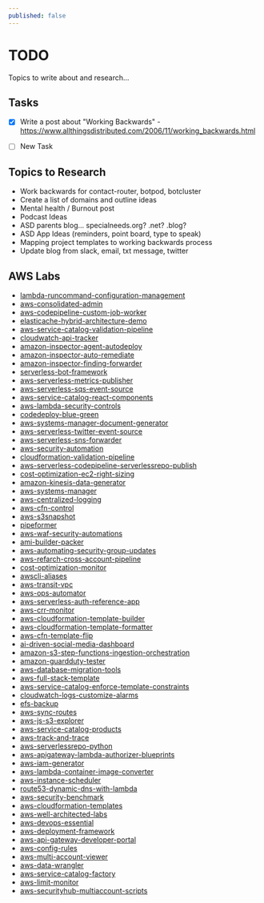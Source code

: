 ```yaml
---
published: false
---
```


# TODO
Topics to write about and research...

## Tasks
- [x] Write a post about "Working Backwards" - https://www.allthingsdistributed.com/2006/11/working_backwards.html
- [ ] New Task


## Topics to Research
* Work backwards for contact-router, botpod, botcluster
* Create a list of domains and outline ideas
* Mental health / Burnout post
* Podcast Ideas
* ASD parents blog... specialneeds.org? .net? .blog?
* ASD App Ideas (reminders, point board, type to speak)
* Mapping project templates to working backwards process
* Update blog from slack, email, txt message, twitter

## AWS Labs
* [lambda-runcommand-configuration-management](https://github.com/awslabs/lambda-runcommand-configuration-management)
* [aws-consolidated-admin](https://github.com/awslabs/aws-consolidated-admin)
* [aws-codepipeline-custom-job-worker](https://github.com/awslabs/aws-codepipeline-custom-job-worker)
* [elasticache-hybrid-architecture-demo](https://github.com/awslabs/elasticache-hybrid-architecture-demo)
* [aws-service-catalog-validation-pipeline](https://github.com/awslabs/aws-service-catalog-validation-pipeline)
* [cloudwatch-api-tracker](https://github.com/awslabs/cloudwatch-api-tracker)
* [amazon-inspector-agent-autodeploy](https://github.com/awslabs/amazon-inspector-agent-autodeploy)
* [amazon-inspector-auto-remediate](https://github.com/awslabs/amazon-inspector-auto-remediate)
* [amazon-inspector-finding-forwarder](https://github.com/awslabs/amazon-inspector-finding-forwarder)
* [serverless-bot-framework](https://github.com/awslabs/serverless-bot-framework)
* [aws-serverless-metrics-publisher](https://github.com/awslabs/aws-serverless-metrics-publisher)
* [aws-serverless-sqs-event-source](https://github.com/awslabs/aws-serverless-sqs-event-source)
* [aws-service-catalog-react-components](https://github.com/awslabs/aws-service-catalog-react-components)
* [aws-lambda-security-controls](https://github.com/awslabs/aws-lambda-security-controls)
* [codedeploy-blue-green](https://github.com/awslabs/codedeploy-blue-green)
* [aws-systems-manager-document-generator](https://github.com/awslabs/aws-systems-manager-document-generator)
* [aws-serverless-twitter-event-source](https://github.com/awslabs/aws-serverless-twitter-event-source)
* [aws-serverless-sns-forwarder](https://github.com/awslabs/aws-serverless-sns-forwarder)
* [aws-security-automation](https://github.com/awslabs/aws-security-automation)
* [cloudformation-validation-pipeline](https://github.com/awslabs/cloudformation-validation-pipeline)
* [aws-serverless-codepipeline-serverlessrepo-publish](https://github.com/awslabs/aws-serverless-codepipeline-serverlessrepo-publish)
* [cost-optimization-ec2-right-sizing](https://github.com/awslabs/cost-optimization-ec2-right-sizing)
* [amazon-kinesis-data-generator](https://github.com/awslabs/amazon-kinesis-data-generator)
* [aws-systems-manager](https://github.com/awslabs/aws-systems-manager)
* [aws-centralized-logging](https://github.com/awslabs/aws-centralized-logging)
* [aws-cfn-control](https://github.com/awslabs/aws-cfn-control)
* [aws-s3snapshot](https://github.com/awslabs/aws-s3snapshot)
* [pipeformer](https://github.com/awslabs/pipeformer)
* [aws-waf-security-automations](https://github.com/awslabs/aws-waf-security-automations)
* [ami-builder-packer](https://github.com/awslabs/ami-builder-packer)
* [aws-automating-security-group-updates](https://github.com/awslabs/aws-automating-security-group-updates)
* [aws-refarch-cross-account-pipeline](https://github.com/awslabs/aws-refarch-cross-account-pipeline)
* [cost-optimization-monitor](https://github.com/awslabs/cost-optimization-monitor)
* [awscli-aliases](https://github.com/awslabs/awscli-aliases)
* [aws-transit-vpc](https://github.com/awslabs/aws-transit-vpc)
* [aws-ops-automator](https://github.com/awslabs/aws-ops-automator)
* [aws-serverless-auth-reference-app](https://github.com/awslabs/aws-serverless-auth-reference-app)
* [aws-crr-monitor](https://github.com/awslabs/aws-crr-monitor)
* [aws-cloudformation-template-builder](https://github.com/awslabs/aws-cloudformation-template-builder)
* [aws-cloudformation-template-formatter](https://github.com/awslabs/aws-cloudformation-template-formatter)
* [aws-cfn-template-flip](https://github.com/awslabs/aws-cfn-template-flip)
* [ai-driven-social-media-dashboard](https://github.com/awslabs/ai-driven-social-media-dashboard)
* [amazon-s3-step-functions-ingestion-orchestration](https://github.com/awslabs/amazon-s3-step-functions-ingestion-orchestration)
* [amazon-guardduty-tester](https://github.com/awslabs/amazon-guardduty-tester)
* [aws-database-migration-tools](https://github.com/awslabs/aws-database-migration-tools)
* [aws-full-stack-template](https://github.com/awslabs/aws-full-stack-template)
* [aws-service-catalog-enforce-template-constraints](https://github.com/awslabs/aws-service-catalog-enforce-template-constraints)
* [cloudwatch-logs-customize-alarms](https://github.com/awslabs/cloudwatch-logs-customize-alarms)
* [efs-backup](https://github.com/awslabs/efs-backup)
* [aws-sync-routes](https://github.com/awslabs/aws-sync-routes)
* [aws-js-s3-explorer](https://github.com/awslabs/aws-js-s3-explorer)
* [aws-service-catalog-products](https://github.com/awslabs/aws-service-catalog-products)
* [aws-track-and-trace](https://github.com/awslabs/aws-track-and-trace)
* [aws-serverlessrepo-python](https://github.com/awslabs/aws-serverlessrepo-python)
* [aws-apigateway-lambda-authorizer-blueprints](https://github.com/awslabs/aws-apigateway-lambda-authorizer-blueprints)
* [aws-iam-generator](https://github.com/awslabs/aws-iam-generator)
* [aws-lambda-container-image-converter](https://github.com/awslabs/aws-lambda-container-image-converter)
* [aws-instance-scheduler](https://github.com/awslabs/aws-instance-scheduler)
* [route53-dynamic-dns-with-lambda](https://github.com/awslabs/route53-dynamic-dns-with-lambda)
* [aws-security-benchmark](https://github.com/awslabs/aws-security-benchmark)
* [aws-cloudformation-templates](https://github.com/awslabs/aws-cloudformation-templates)
* [aws-well-architected-labs](https://github.com/awslabs/aws-well-architected-labs)
* [aws-devops-essential](https://github.com/awslabs/aws-devops-essential)
* [aws-deployment-framework](https://github.com/awslabs/aws-deployment-framework)
* [aws-api-gateway-developer-portal](https://github.com/awslabs/aws-api-gateway-developer-portal)
* [aws-config-rules](https://github.com/awslabs/aws-config-rules)
* [aws-multi-account-viewer](https://github.com/awslabs/aws-multi-account-viewer)
* [aws-data-wrangler](https://github.com/awslabs/aws-data-wrangler)
* [aws-service-catalog-factory](https://github.com/awslabs/aws-service-catalog-factory)
* [aws-limit-monitor](https://github.com/awslabs/aws-limit-monitor)
* [aws-securityhub-multiaccount-scripts](https://github.com/awslabs/aws-securityhub-multiaccount-scripts)
